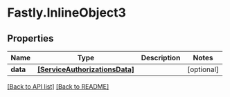 # Fastly.InlineObject3

## Properties

Name | Type | Description | Notes
------------ | ------------- | ------------- | -------------
**data** | [**[ServiceAuthorizationsData]**](ServiceAuthorizationsData.md) |  | [optional] 



[[Back to API list]](../../README.md#endpoints) [[Back to README]](../../README.md)
